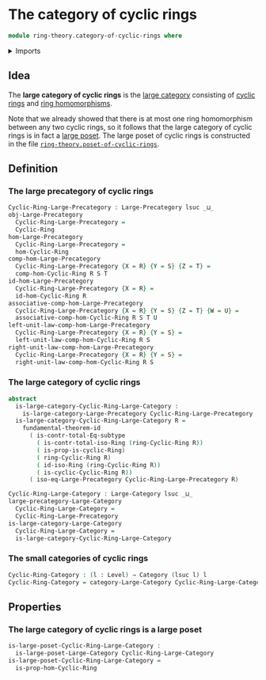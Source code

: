 # The category of cyclic rings

```agda
module ring-theory.category-of-cyclic-rings where
```

<details><summary>Imports</summary>

```agda
open import category-theory.categories
open import category-theory.isomorphisms-in-large-precategories
open import category-theory.large-categories
open import category-theory.large-precategories

open import foundation.fundamental-theorem-of-identity-types
open import foundation.subtype-identity-principle
open import foundation.universe-levels

open import order-theory.large-posets

open import ring-theory.cyclic-rings
open import ring-theory.homomorphisms-cyclic-rings
open import ring-theory.isomorphisms-rings
```

</details>

## Idea

The **large category of cyclic rings** is the
[large category](category-theory.large-categories.md) consisting of
[cyclic rings](ring-theory.cyclic-rings.md) and
[ring homomorphisms](ring-theory.homomorphisms-cyclic-rings.md).

Note that we already showed that there is at most one ring homomorphism between
any two cyclic rings, so it follows that the large category of cyclic rings is
in fact a [large poset](order-theory.large-posets.md). The large poset of cyclic
rings is constructed in the file
[`ring-theory.poset-of-cyclic-rings`](ring-theory.poset-of-cyclic-rings.md).

## Definition

### The large precategory of cyclic rings

```agda
Cyclic-Ring-Large-Precategory : Large-Precategory lsuc _⊔_
obj-Large-Precategory
  Cyclic-Ring-Large-Precategory =
  Cyclic-Ring
hom-Large-Precategory
  Cyclic-Ring-Large-Precategory =
  hom-Cyclic-Ring
comp-hom-Large-Precategory
  Cyclic-Ring-Large-Precategory {X = R} {Y = S} {Z = T} =
  comp-hom-Cyclic-Ring R S T
id-hom-Large-Precategory
  Cyclic-Ring-Large-Precategory {X = R} =
  id-hom-Cyclic-Ring R
associative-comp-hom-Large-Precategory
  Cyclic-Ring-Large-Precategory {X = R} {Y = S} {Z = T} {W = U} =
  associative-comp-hom-Cyclic-Ring R S T U
left-unit-law-comp-hom-Large-Precategory
  Cyclic-Ring-Large-Precategory {X = R} {Y = S} =
  left-unit-law-comp-hom-Cyclic-Ring R S
right-unit-law-comp-hom-Large-Precategory
  Cyclic-Ring-Large-Precategory {X = R} {Y = S} =
  right-unit-law-comp-hom-Cyclic-Ring R S
```

### The large category of cyclic rings

```agda
abstract
  is-large-category-Cyclic-Ring-Large-Category :
    is-large-category-Large-Precategory Cyclic-Ring-Large-Precategory
  is-large-category-Cyclic-Ring-Large-Category R =
    fundamental-theorem-id
      ( is-contr-total-Eq-subtype
        ( is-contr-total-iso-Ring (ring-Cyclic-Ring R))
        ( is-prop-is-cyclic-Ring)
        ( ring-Cyclic-Ring R)
        ( id-iso-Ring (ring-Cyclic-Ring R))
        ( is-cyclic-Cyclic-Ring R))
      ( iso-eq-Large-Precategory Cyclic-Ring-Large-Precategory R)

Cyclic-Ring-Large-Category : Large-Category lsuc _⊔_
large-precategory-Large-Category
  Cyclic-Ring-Large-Category =
  Cyclic-Ring-Large-Precategory
is-large-category-Large-Category
  Cyclic-Ring-Large-Category =
  is-large-category-Cyclic-Ring-Large-Category
```

### The small categories of cyclic rings

```agda
Cyclic-Ring-Category : (l : Level) → Category (lsuc l) l
Cyclic-Ring-Category = category-Large-Category Cyclic-Ring-Large-Category
```

## Properties

### The large category of cyclic rings is a large poset

```agda
is-large-poset-Cyclic-Ring-Large-Category :
  is-large-poset-Large-Category Cyclic-Ring-Large-Category
is-large-poset-Cyclic-Ring-Large-Category =
  is-prop-hom-Cyclic-Ring
```
